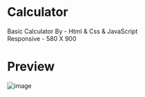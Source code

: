 # Calculator
Basic Calculator By - Html &amp; Css &amp; JavaScript<br/>
Responsive - 580 X 900

# Preview

![image](https://user-images.githubusercontent.com/59147103/118375337-c69a7f80-b5c9-11eb-86c5-4f4685129507.png)

